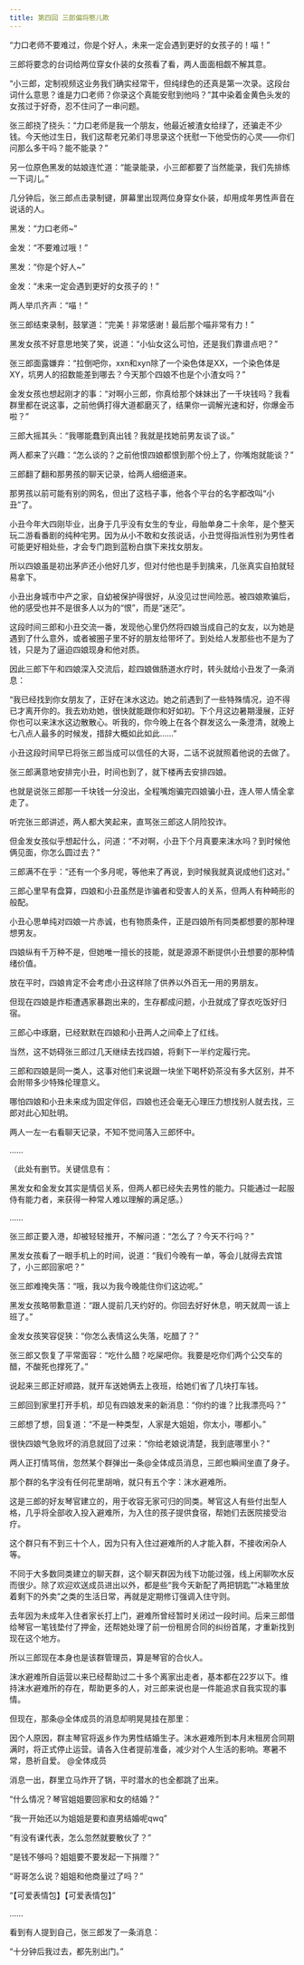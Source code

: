 ```yaml
---
title: 第四回 三郎偏将憨儿欺
---
```


“力口老师不要难过，你是个好人，未来一定会遇到更好的女孩子的！喵！”

三郎将要念的台词给两位穿女仆装的女孩看了看，两人面面相觑不解其意。

“小三郎，定制视频这业务我们确实经常干，但纯绿色的还真是第一次录。这段台词什么意思？谁是力口老师？你录这个真能安慰到他吗？”其中染着金黄色头发的女孩过于好奇，忍不住问了一串问题。

张三郎挠了挠头：“力口老师是我一个朋友，他最近被渣女给绿了，还骗走不少钱。今天他过生日，我们这帮老兄弟们寻思录这个抚慰一下他受伤的心灵——你们问那么多干吗？能不能录？”

另一位原色黑发的姑娘连忙道：“能录能录，小三郎都要了当然能录，我们先排练一下词儿。”

几分钟后，张三郎点击录制键，屏幕里出现两位身穿女仆装，却用成年男性声音在说话的人。

黑发：“力口老师~”

金发：“不要难过哦！”

黑发：“你是个好人~”

金发：“未来一定会遇到更好的女孩子的！”

两人举爪齐声：“喵！”

张三郎结束录制，鼓掌道：“完美！非常感谢！最后那个喵非常有力！”

黑发女孩不好意思地笑了笑，说道：“小仙女这么可怕，还是我们靠谱点吧？”

张三郎面露嫌弃：“拉倒吧你，xxn和xyn除了一个染色体是XX，一个染色体是XY，坑男人的招数能差到哪去？今天那个四娘不也是个小渣女吗？”

金发女孩也想起刚才的事：“对啊小三郎，你真给那个妹妹出了一千块钱吗？我看群里都在说这事，之前他俩打得大道都磨灭了，结果你一调解光速和好，你爆金币啦？”

三郎大摇其头：“我哪能蠢到真出钱？我就是找她前男友谈了谈。”

两人都来了兴趣：“怎么谈的？之前他恨四娘都恨到那个份上了，你嘴炮就能谈？”

三郎翻了翻和那男孩的聊天记录，给两人细细道来。

那男孩以前可能有别的网名，但出了这档子事，他各个平台的名字都改叫“小丑”了。

小丑今年大四刚毕业，出身于几乎没有女生的专业，母胎单身二十余年，是个整天玩二游看番剧的纯种宅男。因为从小不敢和女孩说话，小丑觉得指派性别为男性者可能更好相处些，才会专门跑到蓝粉白旗下来找女朋友。

所以四娘虽是初出茅庐还小他好几岁，但对付他也是手到擒来，几张真实自拍就轻易拿下。

小丑出身城市中产之家，自幼被保护得很好，从没见过世间险恶。被四娘欺骗后，他的感受也并不是很多人以为的“恨”，而是“迷茫”。

这段时间三郎和小丑交流一番，发现他心里仍然将四娘当成自己的女友，以为她是遇到了什么意外，或者被圈子里不好的朋友给带坏了。到处给人发那些也不是为了钱，只是为了逼迫四娘现身和他对质。

因此三郎下午和四娘深入交流后，趁四娘做肠道水疗时，转头就给小丑发了一条消息：

“我已经找到你女朋友了，正好在沫水这边。她之前遇到了一些特殊情况，迫不得已才离开你的。我去劝劝她，很快就能跟你和好如初。下个月这边暑期漫展，正好你也可以来沫水这边散散心。听我的，你今晚上在各个群发这么一条澄清，就晚上七八点人最多的时候发，措辞大概如此如此……”

小丑这段时间早已将张三郎当成可以信任的大哥，二话不说就照着他说的去做了。

张三郎满意地安排完小丑，时间也到了，就下楼再去安排四娘。

也就是说张三郎那一千块钱一分没出，全程嘴炮骗完四娘骗小丑，连人带人情全拿走了。

听完张三郎讲述，两人都大笑起来，直骂张三郎这人阴险狡诈。

但金发女孩似乎想起什么，问道：“不对啊，小丑下个月真要来沫水吗？到时候他俩见面，你怎么圆过去？”

三郎满不在乎：“还有一个多月呢，等他来了再说，到时候我就真说成他们这对。”

三郎心里早有盘算，四娘和小丑虽然是诈骗者和受害人的关系，但两人有种畸形的般配。

小丑心思单纯对四娘一片赤诚，也有物质条件，正是四娘所有同类都想要的那种理想男友。

四娘纵有千万种不是，但她唯一擅长的技能，就是源源不断提供小丑想要的那种情绪价值。

放在平时，四娘肯定不会考虑小丑这样除了供养以外百无一用的男朋友。

但现在四娘是炸柜遭遇家暴跑出来的，生存都成问题，小丑就成了穿衣吃饭好归宿。

三郎心中琢磨，已经默默在四娘和小丑两人之间牵上了红线。

当然，这不妨碍张三郎过几天继续去找四娘，将剩下一半约定履行完。

三郎和四娘是同一类人，这事对他们来说跟一块坐下喝杯奶茶没有多大区别，并不会附带多少特殊伦理意义。

哪怕四娘和小丑未来成为固定伴侣，四娘也还会毫无心理压力想找别人就去找，三郎对此心知肚明。

两人一左一右看聊天记录，不知不觉间落入三郎怀中。

……

（此处有删节。关键信息有：

黑发女和金发女其实是情侣关系，但两人都已经失去男性的能力。只能通过一起服侍有能力者，来获得一种常人难以理解的满足感。）

……

张三郎正要入港，却被轻轻推开，不解问道：“怎么了？今天不行吗？”

黑发女孩看了一眼手机上的时间，说道：“我们今晚有一单，等会儿就得去宾馆了，小三郎回家吧？”

张三郎难掩失落：“哦，我以为我今晚能住你们这边呢。”

黑发女孩略带歉意道：“跟人提前几天约好的。你回去好好休息，明天就周一该上班了。”

金发女孩笑容促狭：“你怎么表情这么失落，吃醋了？”

张三郎又恢复了平常面容：“吃什么醋？吃屎吧你。我要是吃你们两个公交车的醋，不酸死也撑死了。”

说起来三郎正好顺路，就开车送她俩去上夜班，给她们省了几块打车钱。

三郎回到家里打开手机，却见有四娘发来的新消息：“你约的谁？比我漂亮吗？”

三郎想了想，回复道：“不是一种类型，人家是大姐姐，你太小，哪都小。”

很快四娘气急败坏的消息就回了过来：“你给老娘说清楚，我到底哪里小？”

两人正打情骂俏，忽然某个群弹出一条@全体成员消息，三郎也瞬间坐直了身子。

那个群的名字没有任何花里胡哨，就只有五个字：沫水避难所。

这是三郎的好友琴官建立的，用于收容无家可归的同类。琴官这人有些付出型人格，几乎将全部收入投入避难所，为入住的孩子提供食宿，帮她们去医院接受治疗。

这个群只有不到三十个人，因为只有入住过避难所的人才能入群，不接收闲杂人等。

不同于大多数同类建立的聊天群，这个聊天群因为线下功能过强，线上闲聊吹水反而很少。除了欢迎欢送成员进出以外，都是些“我今天新配了两把钥匙”“冰箱里放着剩下的外卖”之类的生活日常，再就是定期修订强调入住守则。

去年因为未成年入住者家长打上门，避难所曾经暂时关闭过一段时间。后来三郎借给琴官一笔钱垫付了押金，还帮她处理了前一份租房合同的纠纷首尾，才重新找到现在这个地方。

所以三郎现在本身也是该群管理员，算是琴官的合伙人。

沫水避难所自运营以来已经帮助过二十多个离家出走者，基本都在22岁以下。维持沫水避难所的存在，帮助更多的人，对三郎来说也是一件能追求自我实现的事情。

但现在，那条@全体成员的消息却明晃晃挂在那里：

因个人原因，群主琴官将返乡作为男性结婚生子。沫水避难所到本月末租房合同期满时，将正式停止运营。请各入住者提前准备，减少对个人生活的影响。寒暑不常，恳祈自爱。 @全体成员

消息一出，群里立马炸开了锅，平时潜水的也全都跳了出来。

“什么情况？琴官姐姐要回家和女的结婚？”

“我一开始还以为姐姐是要和直男结婚呢qwq”

“有没有课代表，怎么忽然就要散伙了？”

“是钱不够吗？姐姐要不要发起一下捐赠？”

“哥哥怎么说？姐姐和他商量过了吗？”

“【可爱表情包】【可爱表情包】”

……

看到有人提到自己，张三郎发了一条消息：

“十分钟后我过去，都先别出门。”
